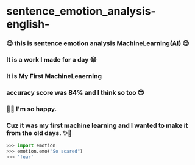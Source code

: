 # sentence_emotion_analysis-english-

### 😊 this is sentence emotion analysis MachineLearning(AI) 😊
### It is a work I made for a day 😁
### It is My First MachineLeaerning
### accuracy score was 84% and I think so too 😎
### 🧡✨ I'm so happy. 
### Cuz it was my first machine learning and I wanted to make it from the old days. ✨🧡

``` Python
>>> import emotion
>>> emotion.emo("So scared")
>>> 'fear'
```

